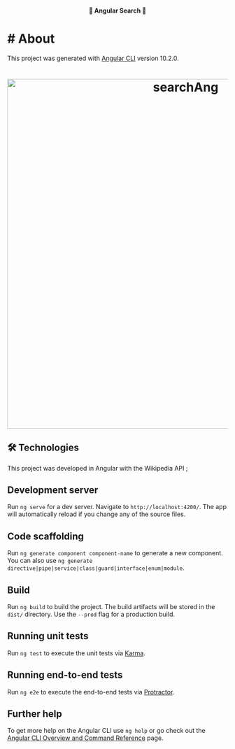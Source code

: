 <h4 align="center"> 
	🚀 Angular Search 🚀 
</h4> 

# # About

This project was generated with [Angular CLI](https://github.com/angular/angular-cli) version 10.2.0.

<h1 align="center">
    <img alt="searchAng" title="#searchAng" src="./src/assets/wsearch.gif" width="800"/> 
</h1>

## 🛠 Technologies

This project was developed in Angular with the Wikipedia API ;

## Development server

Run `ng serve` for a dev server. Navigate to `http://localhost:4200/`. The app will automatically reload if you change any of the source files.

## Code scaffolding

Run `ng generate component component-name` to generate a new component. You can also use `ng generate directive|pipe|service|class|guard|interface|enum|module`.

## Build

Run `ng build` to build the project. The build artifacts will be stored in the `dist/` directory. Use the `--prod` flag for a production build.

## Running unit tests

Run `ng test` to execute the unit tests via [Karma](https://karma-runner.github.io).

## Running end-to-end tests

Run `ng e2e` to execute the end-to-end tests via [Protractor](http://www.protractortest.org/).

## Further help

To get more help on the Angular CLI use `ng help` or go check out the [Angular CLI Overview and Command Reference](https://angular.io/cli) page.
